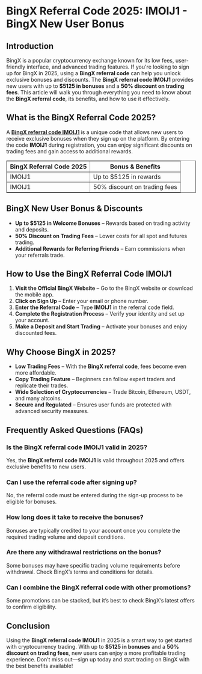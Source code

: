 <h1>BingX Referral Code 2025: IMOIJ1 - BingX New User Bonus</h1>
<h2>Introduction</h2>
<p>BingX is a popular cryptocurrency exchange known for its low fees, user-friendly interface, and advanced trading features. If you're looking to sign up for BingX in 2025, using a <strong>BingX referral code</strong> can help you unlock exclusive bonuses and discounts. The <strong>BingX referral code IMOIJ1</strong> provides new users with up to <strong>$5125 in bonuses</strong> and a <strong>50% discount on trading fees</strong>. This article will walk you through everything you need to know about the <strong>BingX referral code</strong>, its benefits, and how to use it effectively.</p>

<h2>What is the BingX Referral Code 2025?</h2>
<p>A <strong><a href="https://bingx.com/invite/IMOIJ1" target="_blank">BingX referral code IMOIJ1</a>
</strong> is a unique code that allows new users to receive exclusive bonuses when they sign up on the platform. By entering the code <strong>IMOIJ1</strong> during registration, you can enjoy significant discounts on trading fees and gain access to additional rewards.</p>

<table border="1">
    <tr>
        <th>BingX Referral Code 2025</th>
        <th>Bonus & Benefits</th>
    </tr>
    <tr>
        <td>IMOIJ1</td>
        <td>Up to $5125 in rewards</td>
    </tr>
    <tr>
        <td>IMOIJ1</td>
        <td>50% discount on trading fees</td>
    </tr>
</table>

<h2>BingX New User Bonus & Discounts</h2>
<ul>
    <li><strong>Up to $5125 in Welcome Bonuses</strong> – Rewards based on trading activity and deposits.</li>
    <li><strong>50% Discount on Trading Fees</strong> – Lower costs for all spot and futures trading.</li>
    <li><strong>Additional Rewards for Referring Friends</strong> – Earn commissions when your referrals trade.</li>
</ul>

<h2>How to Use the BingX Referral Code IMOIJ1</h2>
<ol>
    <li><strong>Visit the Official BingX Website</strong> – Go to the BingX website or download the mobile app.</li>
    <li><strong>Click on Sign Up</strong> – Enter your email or phone number.</li>
    <li><strong>Enter the Referral Code</strong> – Type <strong>IMOIJ1</strong> in the referral code field.</li>
    <li><strong>Complete the Registration Process</strong> – Verify your identity and set up your account.</li>
    <li><strong>Make a Deposit and Start Trading</strong> – Activate your bonuses and enjoy discounted fees.</li>
</ol>

<h2>Why Choose BingX in 2025?</h2>
<ul>
    <li><strong>Low Trading Fees</strong> – With the <strong>BingX referral code</strong>, fees become even more affordable.</li>
    <li><strong>Copy Trading Feature</strong> – Beginners can follow expert traders and replicate their trades.</li>
    <li><strong>Wide Selection of Cryptocurrencies</strong> – Trade Bitcoin, Ethereum, USDT, and many altcoins.</li>
    <li><strong>Secure and Regulated</strong> – Ensures user funds are protected with advanced security measures.</li>
</ul>

<h2>Frequently Asked Questions (FAQs)</h2>
<h3>Is the BingX referral code IMOIJ1 valid in 2025?</h3>
<p>Yes, the <strong>BingX referral code IMOIJ1</strong> is valid throughout 2025 and offers exclusive benefits to new users.</p>

<h3>Can I use the referral code after signing up?</h3>
<p>No, the referral code must be entered during the sign-up process to be eligible for bonuses.</p>

<h3>How long does it take to receive the bonuses?</h3>
<p>Bonuses are typically credited to your account once you complete the required trading volume and deposit conditions.</p>

<h3>Are there any withdrawal restrictions on the bonus?</h3>
<p>Some bonuses may have specific trading volume requirements before withdrawal. Check BingX’s terms and conditions for details.</p>

<h3>Can I combine the BingX referral code with other promotions?</h3>
<p>Some promotions can be stacked, but it’s best to check BingX’s latest offers to confirm eligibility.</p>

<h2>Conclusion</h2>
<p>Using the <strong>BingX referral code IMOIJ1</strong> in 2025 is a smart way to get started with cryptocurrency trading. With up to <strong>$5125 in bonuses</strong> and a <strong>50% discount on trading fees</strong>, new users can enjoy a more profitable trading experience. Don’t miss out—sign up today and start trading on BingX with the best benefits available!</p>
